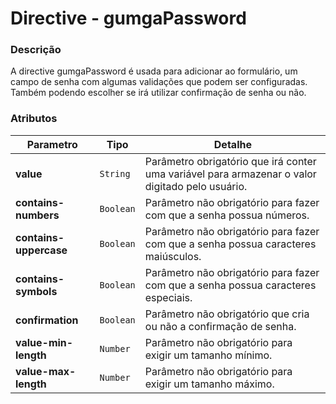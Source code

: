 # Directive - gumgaPassword

### Descrição
A directive gumgaPassword é usada para adicionar ao formulário, um campo de senha com algumas validações que podem ser configuradas. Também podendo escolher se irá utilizar confirmação de senha ou não.

### Atributos
| Parametro | Tipo | Detalhe |
| - | - | - |
| **value** | `String` | Parâmetro obrigatório que irá conter uma variável para armazenar o valor digitado pelo usuário. |
| **contains-numbers** | `Boolean` | Parâmetro não obrigatório para fazer com que a senha possua números. |
| **contains-uppercase** | `Boolean` | Parâmetro não obrigatório para fazer com que a senha possua caracteres maiúsculos. |
| **contains-symbols** | `Boolean` | Parâmetro não obrigatório para fazer com que a senha possua caracteres especiais. |
| **confirmation** | `Boolean` | Parâmetro não obrigatório que cria ou não a confirmação de senha. |
| **value-min-length** | `Number` | Parâmetro não obrigatório para exigir um tamanho mínimo. |
| **value-max-length** | `Number` | Parâmetro não obrigatório para exigir um tamanho máximo. |

